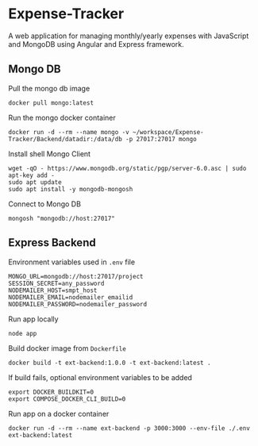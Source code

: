 # Expense-Tracker
A web application for managing monthly/yearly expenses with JavaScript and MongoDB using Angular and Express framework.

## Mongo DB

Pull the mongo db image
```
docker pull mongo:latest
```

Run the mongo docker container
```
docker run -d --rm --name mongo -v ~/workspace/Expense-Tracker/Backend/datadir:/data/db -p 27017:27017 mongo
```

Install shell Mongo Client
```
wget -qO - https://www.mongodb.org/static/pgp/server-6.0.asc | sudo apt-key add -
sudo apt update
sudo apt install -y mongodb-mongosh
```

Connect to Mongo DB
```
mongosh "mongodb://host:27017"
```

## Express Backend

Environment variables used in `.env` file
```
MONGO_URL=mongodb://host:27017/project  
SESSION_SECRET=any_password  
NODEMAILER_HOST=smpt_host  
NODEMAILER_EMAIL=nodemailer_emailid  
NODEMAILER_PASSWORD=nodemailer_password
```

Run app locally
```
node app
```

Build docker image from `Dockerfile`
```
docker build -t ext-backend:1.0.0 -t ext-backend:latest .
```

If build fails, optional environment variables to be added
```
export DOCKER_BUILDKIT=0
export COMPOSE_DOCKER_CLI_BUILD=0
```

Run app on a docker container
```
docker run -d --rm --name ext-backend -p 3000:3000 --env-file ./.env ext-backend:latest
```

